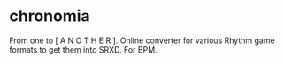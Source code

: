 # chronomia
From one to [ A N O T H E R ]. Online converter for various Rhythm game formats to get them into SRXD. For BPM.
